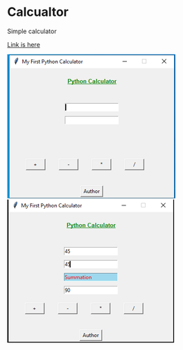 # Calcualtor
Simple calculator

[Link is here](https://youtu.be/MmuAvBLB2rc)


![](images/Снимок.PNG)
![](images/Снимок1.PNG)
